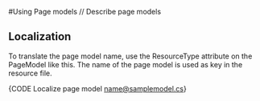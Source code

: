 ﻿#Using Page models
// Describe page models

## Localization
To translate the page model name, use the ResourceType attribute on the PageModel like this. The name of the page model is used as key in the resource file.

{CODE Localize page model name@samplemodel.cs}